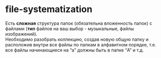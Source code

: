 # file-systematization

Есть **сложная** структура папок (обязательна вложенность папок) с файлами (**тип** файлов на ваш выбор - музыкальные, файлы изображений). \
Необходимо разобрать коллекцию, создав новую общую папку и расположив внутри все файлы по папкам в алфавитном порядке, т.е. все файлы начинающиеся на “a” должны быть в папке “A” и т.д.
